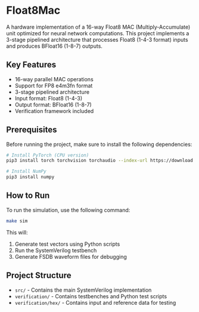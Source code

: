 # Float8Mac

A hardware implementation of a 16-way Float8 MAC (Multiply-Accumulate) unit optimized for neural network computations. This project implements a 3-stage pipelined architecture that processes Float8 (1-4-3 format) inputs and produces BFloat16 (1-8-7) outputs.

## Key Features

- 16-way parallel MAC operations
- Support for FP8 e4m3fn format
- 3-stage pipelined architecture
- Input format: Float8 (1-4-3)
- Output format: BFloat16 (1-8-7)
- Verification framework included

## Prerequisites

Before running the project, make sure to install the following dependencies:

```bash
# Install PyTorch (CPU version)
pip3 install torch torchvision torchaudio --index-url https://download.pytorch.org/whl/cpu

# Install NumPy
pip3 install numpy
```

## How to Run

To run the simulation, use the following command:

```bash
make sim
```

This will:
1. Generate test vectors using Python scripts
2. Run the SystemVerilog testbench
3. Generate FSDB waveform files for debugging

## Project Structure

- `src/` - Contains the main SystemVerilog implementation
- `verification/` - Contains testbenches and Python test scripts
- `verification/hex/` - Contains input and reference data for testing